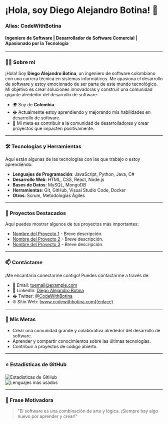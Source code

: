 # ¡Hola, soy Diego Alejandro Botina! 👋  
### Alias: **CodeWithBotina**  
#### Ingeniero de Software | Desarrollador de Software Comercial | Apasionado por la Tecnología  

---

### 👨‍💻 Sobre mí  
¡Hola! Soy **Diego Alejandro Botina**, un ingeniero de software colombiano con una carrera técnica en sistemas informáticos. Me apasiona el desarrollo de software y estoy emocionado de ser parte de este mundo tecnológico. Mi objetivo es crear soluciones innovadoras y construir una comunidad gigante alrededor del desarrollo de software.  

- 🌍 Soy de **Colombia**.  
- � Actualmente estoy aprendiendo y mejorando mis habilidades en desarrollo de software.  
- 🎯 Mi meta es contribuir a la comunidad de desarrolladores y crear proyectos que impacten positivamente.  

---

### 🛠️ Tecnologías y Herramientas  
Aquí están algunas de las tecnologías con las que trabajo o estoy aprendiendo:  

- **Lenguajes de Programación**: JavaScript, Python, Java, C#  
- **Desarrollo Web**: HTML, CSS, React, Node.js  
- **Bases de Datos**: MySQL, MongoDB  
- **Herramientas**: Git, GitHub, Visual Studio Code, Docker  
- **Otros**: Scrum, Metodologías Ágiles  

---

### 🌱 Proyectos Destacados  
Aquí puedes mostrar algunos de tus proyectos más importantes:  

- [Nombre del Proyecto 1](enlace) - Breve descripción.  
- [Nombre del Proyecto 2](enlace) - Breve descripción.  
- [Nombre del Proyecto 3](enlace) - Breve descripción.  

---

### 📫 Contáctame  
¡Me encantaría conectarme contigo! Puedes contactarme a través de:  

- 📧 Email: [tuemail@example.com](mailto:tuemail@example.com)  
- 💼 LinkedIn: [Diego Alejandro Botina](enlace)  
- � Twitter: [@CodeWithBotina](enlace)  
- 🌐 Sitio Web: [www.codewithbotina.com](enlace)  

---

### 🚀 Mis Metas  
- Crear una comunidad grande y colaborativa alrededor del desarrollo de software.  
- Aprender y compartir conocimientos sobre las últimas tecnologías.  
- Contribuir a proyectos de código abierto.  

---

### ⭐ Estadísticas de GitHub  
![Estadísticas de GitHub](https://github-readme-stats.vercel.app/api?username=CodeWithBotina&show_icons=true&theme=dark)  
![Lenguajes más usados](https://github-readme-stats.vercel.app/api/top-langs/?username=CodeWithBotina&layout=compact&theme=dark)  

---

### 📌 Frase Motivadora  
> "El software es una combinación de arte y lógica. ¡Siempre hay algo nuevo por aprender y crear!"  

